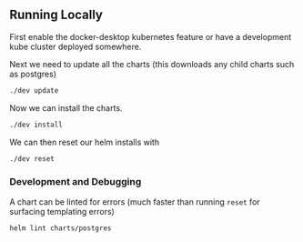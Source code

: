 
## Running Locally

First enable the docker-desktop kubernetes feature or have a development kube cluster deployed somewhere.

Next we need to update all the charts (this downloads any child charts such as postgres)

```bash
./dev update
```

Now we can install the charts.

```bash
./dev install
```

We can then reset our helm installs with

```bash
./dev reset
```

### Development and Debugging

A chart can be linted for errors (much faster than running `reset` for surfacing templating errors)

```bash
helm lint charts/postgres
```
